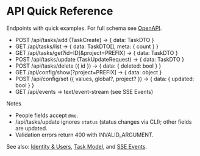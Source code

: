 # API Quick Reference

Endpoints with quick examples. For full schema see [OpenAPI](../openapi.json).

- POST /api/tasks/add (TaskCreate) -> { data: TaskDTO }
- GET  /api/tasks/list -> { data: TaskDTO[], meta: { count } }
- GET  /api/tasks/get?id=ID[&project=PREFIX] -> { data: TaskDTO }
- POST /api/tasks/update (TaskUpdateRequest) -> { data: TaskDTO }
- POST /api/tasks/delete ({ id }) -> { data: { deleted: bool } }
- GET  /api/config/show[?project=PREFIX] -> { data: object }
- POST /api/config/set ({ values, global?, project? }) -> { data: { updated: bool } }
- GET  /api/events -> text/event-stream (see SSE Events)

Notes
- People fields accept `@me`.
- /api/tasks/update ignores `status` (status changes via CLI); other fields are updated.
- Validation errors return 400 with INVALID_ARGUMENT.

See also: [Identity & Users](./identity.md), [Task Model](./task-model.md), and [SSE Events](./sse.md).
